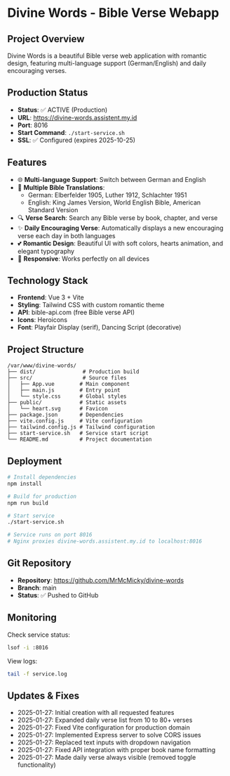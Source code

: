 # Divine Words - Bible Verse Webapp

## Project Overview
Divine Words is a beautiful Bible verse web application with romantic design, featuring multi-language support (German/English) and daily encouraging verses.

## Production Status
- **Status**: ✅ ACTIVE (Production)
- **URL**: https://divine-words.assistent.my.id
- **Port**: 8016
- **Start Command**: `./start-service.sh`
- **SSL**: ✅ Configured (expires 2025-10-25)

## Features
- 🌐 **Multi-language Support**: Switch between German and English
- 📖 **Multiple Bible Translations**: 
  - German: Elberfelder 1905, Luther 1912, Schlachter 1951
  - English: King James Version, World English Bible, American Standard Version
- 🔍 **Verse Search**: Search any Bible verse by book, chapter, and verse
- ✨ **Daily Encouraging Verse**: Automatically displays a new encouraging verse each day in both languages
- 💕 **Romantic Design**: Beautiful UI with soft colors, hearts animation, and elegant typography
- 📱 **Responsive**: Works perfectly on all devices

## Technology Stack
- **Frontend**: Vue 3 + Vite
- **Styling**: Tailwind CSS with custom romantic theme
- **API**: bible-api.com (free Bible verse API)
- **Icons**: Heroicons
- **Font**: Playfair Display (serif), Dancing Script (decorative)

## Project Structure
```
/var/www/divine-words/
├── dist/               # Production build
├── src/                # Source files
│   ├── App.vue        # Main component
│   ├── main.js        # Entry point
│   └── style.css      # Global styles
├── public/            # Static assets
│   └── heart.svg      # Favicon
├── package.json       # Dependencies
├── vite.config.js     # Vite configuration
├── tailwind.config.js # Tailwind configuration
├── start-service.sh   # Service start script
└── README.md          # Project documentation
```

## Deployment
```bash
# Install dependencies
npm install

# Build for production
npm run build

# Start service
./start-service.sh

# Service runs on port 8016
# Nginx proxies divine-words.assistent.my.id to localhost:8016
```

## Git Repository
- **Repository**: https://github.com/MrMcMicky/divine-words
- **Branch**: main
- **Status**: ✅ Pushed to GitHub

## Monitoring
Check service status:
```bash
lsof -i :8016
```

View logs:
```bash
tail -f service.log
```

## Updates & Fixes
- 2025-01-27: Initial creation with all requested features
- 2025-01-27: Expanded daily verse list from 10 to 80+ verses
- 2025-01-27: Fixed Vite configuration for production domain
- 2025-01-27: Implemented Express server to solve CORS issues
- 2025-01-27: Replaced text inputs with dropdown navigation
- 2025-01-27: Fixed API integration with proper book name formatting
- 2025-01-27: Made daily verse always visible (removed toggle functionality)